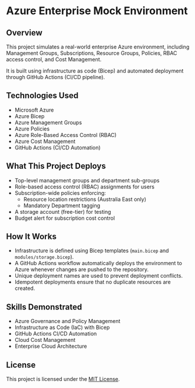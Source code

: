 # Azure Enterprise Mock Environment

## Overview
This project simulates a real-world enterprise Azure environment, including Management Groups, Subscriptions, Resource Groups, Policies, RBAC access control, and Cost Management.

It is built using infrastructure as code (Bicep) and automated deployment through GitHub Actions (CI/CD pipeline).

## Technologies Used
- Microsoft Azure
- Azure Bicep
- Azure Management Groups
- Azure Policies
- Azure Role-Based Access Control (RBAC)
- Azure Cost Management
- GitHub Actions (CI/CD Automation)

## What This Project Deploys
- Top-level management groups and department sub-groups
- Role-based access control (RBAC) assignments for users
- Subscription-wide policies enforcing:
  - Resource location restrictions (Australia East only)
  - Mandatory Department tagging
- A storage account (free-tier) for testing
- Budget alert for subscription cost control

## How It Works
- Infrastructure is defined using Bicep templates (`main.bicep` and `modules/storage.bicep`).
- A GitHub Actions workflow automatically deploys the environment to Azure whenever changes are pushed to the repository.
- Unique deployment names are used to prevent deployment conflicts.
- Idempotent deployments ensure that no duplicate resources are created.

## Skills Demonstrated
- Azure Governance and Policy Management
- Infrastructure as Code (IaC) with Bicep
- GitHub Actions CI/CD Automation
- Cloud Cost Management
- Enterprise Cloud Architecture

## License
This project is licensed under the [MIT License](LICENSE).

